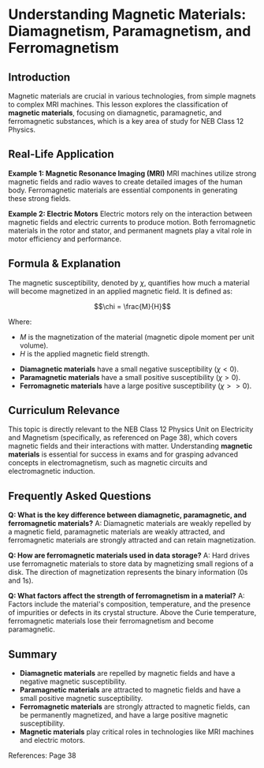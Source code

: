 # Understanding Magnetic Materials: Diamagnetism, Paramagnetism, and Ferromagnetism

## Introduction
Magnetic materials are crucial in various technologies, from simple magnets to complex MRI machines. This lesson explores the classification of **magnetic materials**, focusing on diamagnetic, paramagnetic, and ferromagnetic substances, which is a key area of study for NEB Class 12 Physics.

## Real-Life Application

**Example 1: Magnetic Resonance Imaging (MRI)**
MRI machines utilize strong magnetic fields and radio waves to create detailed images of the human body. Ferromagnetic materials are essential components in generating these strong fields.

**Example 2: Electric Motors**
Electric motors rely on the interaction between magnetic fields and electric currents to produce motion. Both ferromagnetic materials in the rotor and stator, and permanent magnets play a vital role in motor efficiency and performance.

## Formula & Explanation
The magnetic susceptibility, denoted by $\chi$, quantifies how much a material will become magnetized in an applied magnetic field. It is defined as:

$$\chi = \frac{M}{H}$$

Where:
- $M$ is the magnetization of the material (magnetic dipole moment per unit volume).
- $H$ is the applied magnetic field strength.

*   **Diamagnetic materials** have a small negative susceptibility ($\chi < 0$).
*   **Paramagnetic materials** have a small positive susceptibility ($\chi > 0$).
*   **Ferromagnetic materials** have a large positive susceptibility ($\chi >> 0$).

## Curriculum Relevance
This topic is directly relevant to the NEB Class 12 Physics Unit on Electricity and Magnetism (specifically, as referenced on Page 38), which covers magnetic fields and their interactions with matter. Understanding **magnetic materials** is essential for success in exams and for grasping advanced concepts in electromagnetism, such as magnetic circuits and electromagnetic induction.

## Frequently Asked Questions

**Q: What is the key difference between diamagnetic, paramagnetic, and ferromagnetic materials?**
A: Diamagnetic materials are weakly repelled by a magnetic field, paramagnetic materials are weakly attracted, and ferromagnetic materials are strongly attracted and can retain magnetization.

**Q: How are ferromagnetic materials used in data storage?**
A: Hard drives use ferromagnetic materials to store data by magnetizing small regions of a disk. The direction of magnetization represents the binary information (0s and 1s).

**Q: What factors affect the strength of ferromagnetism in a material?**
A: Factors include the material's composition, temperature, and the presence of impurities or defects in its crystal structure. Above the Curie temperature, ferromagnetic materials lose their ferromagnetism and become paramagnetic.

## Summary
*   **Diamagnetic materials** are repelled by magnetic fields and have a negative magnetic susceptibility.
*   **Paramagnetic materials** are attracted to magnetic fields and have a small positive magnetic susceptibility.
*   **Ferromagnetic materials** are strongly attracted to magnetic fields, can be permanently magnetized, and have a large positive magnetic susceptibility.
*   **Magnetic materials** play critical roles in technologies like MRI machines and electric motors.

References: Page 38
